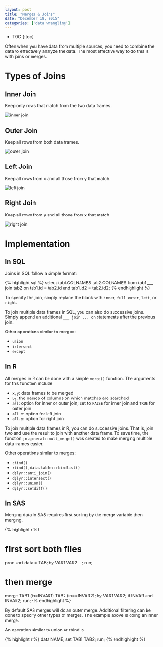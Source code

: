 ```yaml
---
layout: post
title: "Merges & Joins"
date: "December 18, 2015"
categories: ['data wrangling']
---
```


* TOC
{:toc}

Often when you have data from multiple sources, you need to combine the data to effectively analyze the data. The most effective way to do this is with joins or merges. 

# Types of Joins

## Inner Join
Keep only rows that match from the two data frames.

![inner join](http://jnguyen92.github.io/nhuyhoa/figure/images/inner_join.png)

## Outer Join
Keep all rows from both data frames.

![outer join](http://jnguyen92.github.io/nhuyhoa/figure/images/outer_join.png)

## Left Join
Keep all rows from x and all those from y that match.

![left join](http://jnguyen92.github.io/nhuyhoa/figure/images/left_join.png)

## Right Join
Keep all rows from y and all those from x that match.

![right join](http://jnguyen92.github.io/nhuyhoa/figure/images/right_join.png)

# Implementation 

## In SQL
Joins in SQL follow a simple format:

{% highlight sql %}
select tab1.COLNAMES tab2.COLNAMES
from tab1
___ join tab2
on tab1.id = tab2.id and tab1.id2 = tab2.id2;
{% endhighlight %}

To specify the join, simply replace the blank with `inner`, `full outer`, `left`, or `right`. 

To join multiple data frames in SQL, you can also do successive joins. Simply append an additional `___ join ... on` statements after the previous join.

Other operations similar to merges:

* `union`
* `intersect`
* `except`

## In R
All merges in R can be done with a simple `merge()` function. The arguments for this function include

* `x`, `y`: data frames to be merged
* `by`: the names of columns on which matches are searched
* `all`: option for inner or outer join; set to `FALSE` for inner join and `TRUE` for outer join
* `all.x`: option for left join
* `all.y`: option for right join

To join multiple data frames in R, you can do successive joins. That is, join two and use the result to join with another data frame. To save time, the function `jn.general::mult_merge()` was created to make merging multiple data frames easier.

Other operations similar to merges:

* `cbind()`
* `rbind()`, `data.table::rbindlist()`
* `dplyr::anti_join()` 
* `dplyr::intersect()` 
* `dplyr::union()` 
* `dplyr::setdiff()`

## In SAS

Merging data in SAS requires first sorting by the merge variable then merging.


{% highlight r %}
# first sort both files
proc sort data = TAB;
by VAR1 VAR2 ...;
run;

# then merge
merge TAB1 (in=INVAR1) TAB2 (in==INVAR2);
by VAR1 VAR2;
if INVAR and INVAR2;
run;
{% endhighlight %}

By default SAS merges will do an outer merge. Additional filtering can be done to specify other types of merges. The example above is doing an inner merge. 

An operation similar to union or rbind is

{% highlight r %}
data NAME;
set TAB1 TAB2;
run;
{% endhighlight %}

